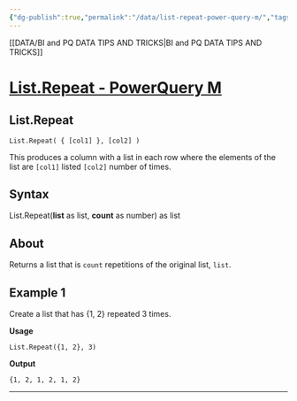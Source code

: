 ```yaml
---
{"dg-publish":true,"permalink":"/data/list-repeat-power-query-m/","tags":["Data","Power_query"],"created":"2024-03-14T13:47:00","updated":"2024-03-14 13:48"}
---
```


[[DATA/BI and PQ DATA TIPS AND TRICKS\|BI and PQ DATA TIPS AND TRICKS]]

# [List.Repeat - PowerQuery M](https://learn.microsoft.com/en-us/powerquery-m/list-repeat)

## List.Repeat

```
List.Repeat( { [col1] }, [col2] )
```

This produces a column with a list in each row where the elements of the list are `[col1]` listed `[col2]` number of times.


## Syntax

List.Repeat(**list** as list, **count** as number) as list

## About

Returns a list that is `count` repetitions of the original list, `list`.

## Example 1

Create a list that has {1, 2} repeated 3 times.

**Usage**

```
List.Repeat({1, 2}, 3)
```

**Output**

`{1, 2, 1, 2, 1, 2}`

---


